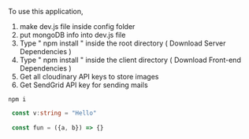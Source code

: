 To use this application, 

1. make dev.js file inside config folder 
2. put mongoDB info into dev.js file 
3. Type  " npm install " inside the root directory  ( Download Server Dependencies ) 
4. Type " npm install " inside the client directory ( Download Front-end Dependencies )
5. Get all cloudinary API keys to store images
6. Get SendGrid API key for sending mails

```shell
npm i
```

```typescript
 const v:string = "Hello"
 
 const fun = ({a, b}) => {}
```
